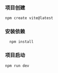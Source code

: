 ### 项目创建
```js
npm create vite@latest
```

### 安装依赖
```js
  npm install
```

### 项目启动
```js
npm run dev
```